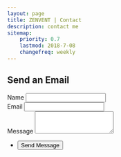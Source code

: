 ```yaml
---
layout: page
title: ZENVENT | Contact
description: contact me
sitemap:
    priority: 0.7
    lastmod: 2018-7-08
    changefreq: weekly
---
```

## Send an Email

<section>
<form
  action="https://formspree.io/f/zac@zenvent.com"
  method="POST"
>
        <div class="field">
        <label for="name">Name</label>
        <input type="text" name="name" id="name" />
        </div>
        <div class="field">
        <label for="email">Email</label>
        <input type="text" name="email" id="email" />
        </div>
        <div class="field">
        <label for="message">Message</label>
        <textarea name="message" id="message" rows="3"></textarea>
        </div>
        <ul class="actions">
        <li><input type="submit" value="Send Message" /></li>
        </ul>
    </form>
</section>

